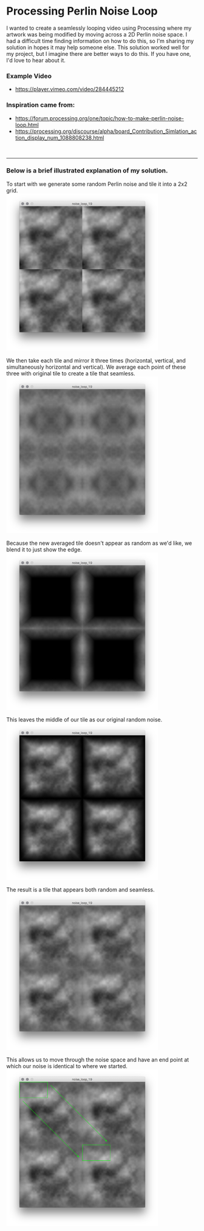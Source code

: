 # Processing Perlin Noise Loop
I wanted to create a seamlessly looping video using Processing where my artwork was being modified by moving across a 2D Perlin noise space. I had a difficult time finding information on how to do this, so I'm sharing my solution in hopes it may help someone else. This solution worked well for my project, but I imagine there are better ways to do this. If you have one, I'd love to hear about it.

### Example Video
* https://player.vimeo.com/video/284445212

### Inspiration came from:
* https://forum.processing.org/one/topic/how-to-make-perlin-noise-loop.html
* https://processing.org/discourse/alpha/board_Contribution_Simlation_action_display_num_1088808238.html
<br>
<hr>

### Below is a brief illustrated explanation of my solution.

To start with we generate some random Perlin noise and tile it into a 2x2 grid.<br>
<img src="https://github.com/benbarry/processing-perlin-noise-loop/blob/master/readme-files/step-1.png" width="400">

We then take each tile and mirror it three times (horizontal, vertical, and simultaneously horizontal and vertical). We average each point of these three with original tile to create a tile that seamless.<br>
<img src="https://github.com/benbarry/processing-perlin-noise-loop/blob/master/readme-files/step-2.png" width="400">

Because the new averaged tile doesn't appear as random as we'd like, we blend it to just show the edge.<br>
<img src="https://github.com/benbarry/processing-perlin-noise-loop/blob/master/readme-files/step-3.png" width="400">

This leaves the middle of our tile as our original random noise.<br>
<img src="https://github.com/benbarry/processing-perlin-noise-loop/blob/master/readme-files/step-4.png" width="400">

The result is a tile that appears both random and seamless.<br>
<img src="https://github.com/benbarry/processing-perlin-noise-loop/blob/master/readme-files/step-5.png" width="400">

This allows us to move through the noise space and have an end point at which our noise is identical to where we started.<br>
<img src="https://github.com/benbarry/processing-perlin-noise-loop/blob/master/readme-files/step-6.png" width="400">
